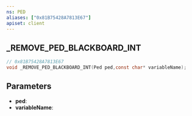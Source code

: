 ```yaml
---
ns: PED
aliases: ["0x81B75428A7813E67"]
apiset: client
---
```

## _REMOVE_PED_BLACKBOARD_INT

```c
// 0x81B75428A7813E67
void _REMOVE_PED_BLACKBOARD_INT(Ped ped,const char* variableName);
```


## Parameters
* **ped**:
* **variableName**: